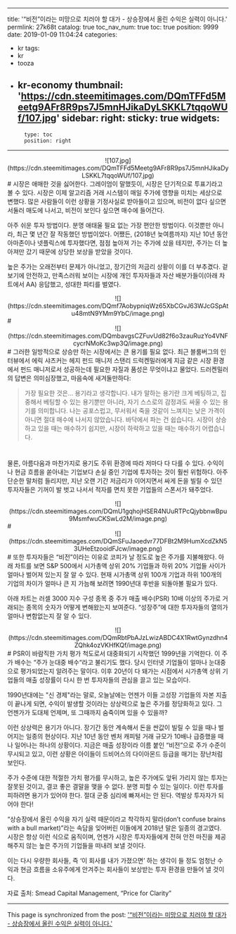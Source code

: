 
---
title: '“비전”이라는 미망으로 치러야 할 대가 - 상승장에서 올린 수익은 실력이 아니다.'
permlink: 27k68t
catalog: true
toc_nav_num: true
toc: true
position: 9999
date: 2019-01-09 11:04:24
categories:
- kr
tags:
- kr
- tooza
- kr-economy
thumbnail: 'https://cdn.steemitimages.com/DQmTFFd5Meetg9AFr8R9ps7J5mnHJikaDyLSKKL7tqqoWUf/107.jpg'
sidebar:
    right:
        sticky: true
widgets:
    -
        type: toc
        position: right
---


<center>
![107.jpg](https://cdn.steemitimages.com/DQmTFFd5Meetg9AFr8R9ps7J5mnHJikaDyLSKKL7tqqoWUf/107.jpg)
</center>
#
시장은 애매한 것을 싫어한다. 그레이엄이 말했듯이, 시장은 단기적으로 투표기라고 볼 수 있다. 시장은 이제 알고리즘 거래 시스템이 매일 주가에 영향을 미치는 세상으로 변했다. 많은 사람들이 이런 상황을 기정사실로 받아들이고 있으며, 비전이 없다 싶으면 서둘러 매도에 나서고, 비전이 보인다 싶으면 매수에 들어간다.

​아주 쉬운 투자 방법이다. 분명 애태울 필요 없는 가장 편안한 방법이다. 이것뿐만 아니라, 최근 몇 년간 잘 작동했던 방법이었다. 어쨌든, (2018년 늦여름까지) 지난 10년 동안 아마존이나 넷플릭스에 투자했다면, 점점 높아져 가는 주가에 샀을 테지만, 주가는 더 높아져만 갔기 때문에 상당한 보상을 받았을 것이다.

높은 주가는 오래전부터 문제가 아니었고, 장기간의 저금리 상황이 이를 더 부추겼다. 겉보기에 안전하고, 만족스러워 보이는 시장에 개인 투자자들과 자산 배분가들이(아래 차트에서 AA) 응답했고, 성대한 파티를 벌였다.

<center>
![](https://cdn.steemitimages.com/DQmf7AobypniqWz65XbCGvJ63WJcGSpAtu48mtN9YMm9YbC/image.png)
</center>
#
<center>
![](https://cdn.steemitimages.com/DQmbavgsCZFuvUd82f6o3zauRuzYo4VNFcycrNMoKc3wp3Q/image.png)
</center>
#
그러한 일방적으로 상승만 하는 시장에서는 큰 용기를 필요 없다. 최근 블룸버그의 인터뷰에서 에릭 샤츠커는 헤지 펀드 매니저 스탠리 드럭켄밀러에게 지금 같은 시장 환경에서 펀드 매니저로서 성공하는데 필요한 자질과 품성은 무엇이냐고 물었다. 드러켄밀러의 답변은 의미심장했고, 마음속에 새겨둘만하다:

>가장 필요한 것은... 용기라고 생각합니다. 내가 말하는 용기란 크게 베팅하고, 집중해서 베팅할 수 있는 용기뿐만 아니라, 자기 스스로의 감정과도 싸울 수 있는 용기를 의미합니다. 나는 공포스럽고, 무서워서 죽을 것같이 느껴지는 낮은 가격이 아니면 절대 매수에 나서지 않았습니다. 바닥에서 파는 건 쉽습니다. 시장이 상승하고 있을 때는 매수하기 쉽지만, 시장이 하락하고 있을 때는 매수하기 어렵습니다. 
#
물론, 아름다움과 마찬가지로 용기도 주위 환경에 따라 저마다 다 다를 수 있다. 수익이나 현금 흐름을 쏟아내는 기업보다 손실 중인 기업에 투자하는 것이 훨씬 위험하다. 아주 단순한 말처럼 들리지만, 지난 오랜 기간 저금리가 이어지면서 싸게 돈을 빌릴 수 있던 투자자들은 기꺼이 발 벗고 나서서 적자를 면치 못한 기업들의 스폰서가 돼주었다.

<center>
![](https://cdn.steemitimages.com/DQmU1gqhojHSER4NUuRTPcQjybbnwBpu9MsmfwuCKSwLd2M/image.png)
</center>
#
<center>
![](https://cdn.steemitimages.com/DQmSFuJaoedvr77DFBt2M9HumXcdZkN53UHeEtzooidFJcw/image.png)
</center>
#
또한 투자자들은 “비전”이라는 이유로 코피가 날 정도로 높은 주가를 지불해왔다. 아래 차트를 보면 S&P 500에서 시가총액 상위 20% 기업들과 하위 20% 기업들 사이가 얼마나 벌어져 있는지 잘 알 수 있다. 현재 시가총액 상위 100개 기업과 하위 100개의 기업의 차이가 얼마나 큰 지 가늠해 보려면 1990년대 후반을 되돌아볼 필요가 있다.

​아래 차트는 러셀 3000 지수 구성 종목 중 주가 매출 배수(PSR) 10배 이상의 주가로 거래되는 종목의 숫자가 어떻게 변해왔는지 보여준다. “성장주”에 대한 투자자들의 열의가 얼마나 변함없는지 잘 알 수 있다.

<center>
![](https://cdn.steemitimages.com/DQmRbtPbAJzLwizABDC4X1RwtGynzdhn4ZQhk4ozVKHfKQf/image.png)
</center>
#
PSR이 바람직한 가치 평가 척도로서 대중화되기 시작했던 1999년을 기억한다. 이 주가 배수는 “주가 눈대중 배수“라고 불리기도 했다. 당시 인터넷 기업들이 얼마나 눈대중으로 평가되었는지 알려주는 말이다. 이후 20년이 다 돼가는 시점에서 시가총액 상위 기업들의 매출 성장률이 다시 한 번 투자자들의 관심을 끌고 있는 모습이다.

​1990년대에는 "신 경제"라는 말로, 오늘날에는 언젠가 이들 고성장 기업들의 자본 지출이 끝나게 되면, 수익이 발생할 것이라는 상상력으로 높은 주가를 정당화하고 있다. 그 언젠가가 도대체 언제며, 또 그때까지 숨죽이며 있을 수 있을까?

​이런 상상력은 용기가 아니다. 장기간 동안 계속해서 돈을 싼값이 빌릴 수 있을 때나 벌어지는 일종의 현상이다. 지난 10년 동안 벤처 캐피털 거래 규모가 10배나 급증했을 때나 일어나는 하나의 상황이다. 지금은 매출 성장이라 이름 붙인 “비전”으로 주가 수준이 무시되고 있고, 이런 상황은 아이들이 드비어스의 다이아몬드 등급을 매기는 장난처럼 보인다.

​주가 수준에 대한 적절한 가치 평가를 무시하고, 높은 주가에도 앞뒤 가리지 않는 투자는 잘못된 것이고, 결코 좋은 결말을 맺을 수 없다. 분명 피할 수 있는 일이다. 이런 투자를 피하려면 용기가 있어야 한다. 절대 군중 심리에 빠져서는 안 된다. 역발상 투자자가 되어야 한다!

​“상승장에서 올린 수익을 자기 실력 때문이라고 착각하지 말라(don’t confuse brains with a bull market)”라는 속담을 잊어버린 이들에게 2018년 말은 일종의 경고였다. 시장은 항상 이런 식으로 움직이며, 언젠가 시장은 투자자들에게 전혀 안전 마진을 제공해주지 않는 높은 주가의 기업들을 떠내려 보낼 것이다.

​이는 다시 우량한 회사들, 즉 ‘이 회사를 내가 가졌으면’ 하는 생각이 들 정도 엄청난 수익과 현금 흐름을 소유주에게 안겨주는 회사들이 보상받는 투자 환경을 만들어 낼 것이다.​

자료 출처: Smead Capital Management, “Price for Clarity”

- - -

This page is synchronized from the post: ['“비전”이라는 미망으로 치러야 할 대가 - 상승장에서 올린 수익은 실력이 아니다.'](https://steemit.com/@pius.pius/27k68t)
